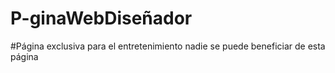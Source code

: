 # P-ginaWebDiseñador
#Página exclusiva para el entretenimiento nadie se puede beneficiar de esta página
